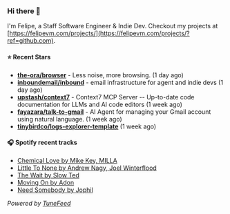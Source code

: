 ### Hi there 👋

I'm Felipe, a Staff Software Engineer & Indie Dev. Checkout my projects at [https://felipevm.com/projects/](https://felipevm.com/projects/?ref=github.com).

#### ⭐ Recent Stars
- **[the-ora/browser](https://github.com/the-ora/browser)** - Less noise, more browsing. (1 day ago)
- **[inboundemail/inbound](https://github.com/inboundemail/inbound)** - email infrastructure for agent and indie devs (1 day ago)
- **[upstash/context7](https://github.com/upstash/context7)** - Context7 MCP Server -- Up-to-date code documentation for LLMs and AI code editors (1 week ago)
- **[fayazara/talk-to-gmail](https://github.com/fayazara/talk-to-gmail)** - AI Agent for managing your Gmail account using natural language. (1 week ago)
- **[tinybirdco/logs-explorer-template](https://github.com/tinybirdco/logs-explorer-template)** (1 week ago)

#### 🎧 Spotify recent tracks
- [Chemical Love by Mike Key, MILLA](https://open.spotify.com/track/5srfjqTGXlOYzOP2wkQs7k)
- [Little To None by Andrew Nagy, Joel Winterflood](https://open.spotify.com/track/1MRxLdtt4qFQNqH3CnzQHs)
- [The Wait by Slow Ted](https://open.spotify.com/track/1eaugud6mMW796ebqGsQsx)
- [Moving On by Adon](https://open.spotify.com/track/6XV93YvRNO31OCEhEzGqud)
- [Need Somebody by Jophil](https://open.spotify.com/track/0QDT4WyB2JnXnqiykR6XwR)

_Powered by [TuneFeed](https://tunefeed.app?ref=github.com)_

